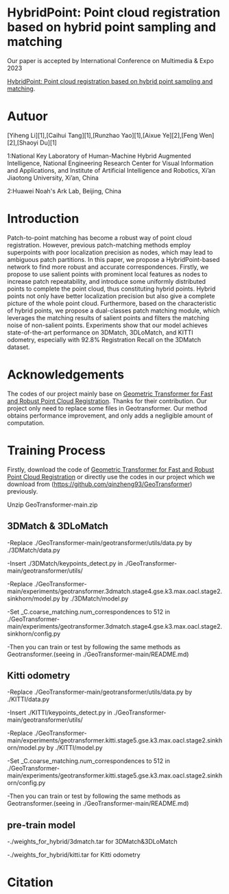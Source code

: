 # HybridPoint: Point cloud registration based on hybrid point sampling and matching

Our paper is accepted by International Conference on Multimedia & Expo 2023

[HybridPoint: Point cloud registration based on hybrid point sampling and matching]().

# Autuor
[Yiheng Li][1],[Caihui Tang][1],[Runzhao Yao][1],[Aixue Ye][2],[Feng Wen][2],[Shaoyi Du][1]

1:National Key Laboratory of Human-Machine Hybrid Augmented Intelligence,
  National Engineering Research Center for Visual Information and Applications,
  and Institute of Artificial Intelligence and Robotics, 
  Xi’an Jiaotong University, Xi’an, China
  
2:Huawei Noah's Ark Lab, Beijing, China

# Introduction
Patch-to-point matching has become a robust way of point cloud registration. However, previous patch-matching methods employ superpoints with poor localization precision as nodes, which may lead to ambiguous patch partitions. In this paper, we propose a HybridPoint-based network to find more robust and accurate correspondences. Firstly, we propose to use salient points with prominent local features as nodes to increase
patch repeatability, and introduce some uniformly distributed points to complete the point cloud, thus constituting hybrid points. Hybrid points not only have better localization precision but also give a complete picture of the whole point cloud. Furthermore, based on the characteristic of hybrid points, we propose a dual-classes patch matching module, which leverages the matching results of salient points and filters the matching noise of non-salient points. Experiments show that our model achieves state-of-the-art performance on 3DMatch, 3DLoMatch,
and KITTI odometry, especially with $92.8\%$ Registration Recall on the 3DMatch dataset.

# Acknowledgements
The codes of our project mainly base on [Geometric Transformer for Fast and Robust Point Cloud Registration](https://github.com/qinzheng93/GeoTransformer). Thanks for their contribution.
Our project only need to replace some files in Geotransformer. Our method obtains performance improvement, and only adds a negligible amount of computation.

# Training Process
Firstly, download the code of [Geometric Transformer for Fast and Robust Point Cloud Registration](https://github.com/qinzheng93/GeoTransformer) or directly use the codes in our project which we download from (https://github.com/qinzheng93/GeoTransformer) previously.

Unzip GeoTransformer-main.zip

## 3DMatch & 3DLoMatch
-Replace ./GeoTransformer-main/geotransformer/utils/data.py by ./3DMatch/data.py

-Insert ./3DMatch/keypoints_detect.py in ./GeoTransformer-main/geotransformer/utils/

-Replace ./GeoTransformer-main/experiments/geotransformer.3dmatch.stage4.gse.k3.max.oacl.stage2.sinkhorn/model.py by ./3DMatch/model.py

-Set _C.coarse_matching.num_correspondences to 512 in ./GeoTransformer-main/experiments/geotransformer.3dmatch.stage4.gse.k3.max.oacl.stage2.sinkhorn/config.py

-Then you can train or test by following the same methods as Geotransformer.(seeing in ./GeoTransformer-main/README.md)

## Kitti odometry
-Replace ./GeoTransformer-main/geotransformer/utils/data.py by ./KITTI/data.py

-Insert ./KITTI/keypoints_detect.py in ./GeoTransformer-main/geotransformer/utils/

-Replace ./GeoTransformer-main/experiments/geotransformer.kitti.stage5.gse.k3.max.oacl.stage2.sinkhorn/model.py by ./KITTI/model.py

-Set _C.coarse_matching.num_correspondences to 512 in ./GeoTransformer-main/experiments/geotransformer.kitti.stage5.gse.k3.max.oacl.stage2.sinkhorn/config.py

-Then you can train or test by following the same methods as Geotransformer.(seeing in ./GeoTransformer-main/README.md)

## pre-train model
-./weights_for_hybrid/3dmatch.tar for 3DMatch&3DLoMatch

-./weights_for_hybrid/kitti.tar for Kitti odometry

# Citation
```bibtex
```
